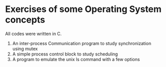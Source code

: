 # Exercises of some Operating System concepts

All codes were written in C.

1. An inter-process Communication program to study synchronization using mutex
2. A simple process control block to study scheduling
3. A program to emulate the unix ls command with a few options
